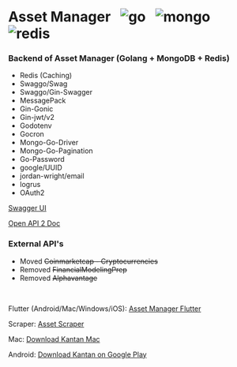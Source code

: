 # Asset Manager &nbsp; ![go](https://user-images.githubusercontent.com/25686023/160291006-7312bd67-8b9b-4c20-ae97-564aac206193.png) &nbsp; ![mongo](https://user-images.githubusercontent.com/25686023/160291008-502ef074-53e7-46f9-93cc-f3c6cf4230d7.png) &nbsp; ![redis](https://user-images.githubusercontent.com/25686023/160291009-100f51ce-2a2b-456d-bb76-8051cd2c897b.png)

### Backend of Asset Manager (Golang + MongoDB + Redis)

<ul>
    <li> Redis (Caching)
    <li> Swaggo/Swag
    <li> Swaggo/Gin-Swagger
    <li> MessagePack
    <li> Gin-Gonic
    <li> Gin-jwt/v2
    <li> Godotenv
    <li> Gocron
    <li> Mongo-Go-Driver
    <li> Mongo-Go-Pagination
    <li> Go-Password
    <li> google/UUID
    <li> jordan-wright/email
    <li> logrus
    <li> OAuth2
</ul>

[Swagger UI](http://rocky-reaches-65250.herokuapp.com/swagger/index.html)

[Open API 2 Doc](http://rocky-reaches-65250.herokuapp.com/swagger/doc.json)

### External API's

<ul>
    <li> Moved <s>Coinmarketcap - Cryptocurrencies</s>
    <li> Removed <s>FinancialModelingPrep</s>
    <li> Removed <s>Alphavantage</s>
</ul>

&nbsp;

Flutter (Android/Mac/Windows/iOS): [Asset Manager Flutter](https://github.com/MrNtlu/Asset-Manager-Flutter)

Scraper: [Asset Scraper](https://github.com/MrNtlu/Asset-Scraper)

Mac: [Download Kantan Mac](https://github.com/MrNtlu/Asset-Manager-Flutter/raw/master/installers/dmg_creator/kantan.dmg)

Android: [Download Kantan on Google Play](https://play.google.com/store/apps/details?id=com.mrntlu.kantan)